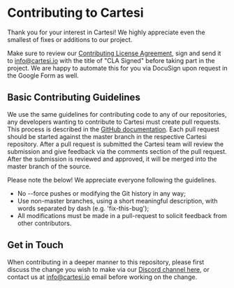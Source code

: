 # Contributing to Cartesi

Thank you for your interest in Cartesi! We highly appreciate even the smallest of fixes or additions to our project.

Make sure to review our [Contributing License Agreement](https://forms.gle/k3E9ZNkZY6Vy3mkK9),
sign and send it to info@cartesi.io with the title of "CLA Signed" before taking part in the project. We are happy to automate
this for you via DocuSign upon request in the Google Form as well.

## Basic Contributing Guidelines

We use the same guidelines for contributing code to any of our repositories, any developers wanting to contribute to Cartesi must create pull requests. This process is described in the [GitHub documentation](https://help.github.com/en/articles/creating-a-pull-request). Each pull request should be started against the master branch in the respective Cartesi repository. After a pull request is submitted the Cartesi team will review the submission and give feedback via the comments section of the pull request. After the submission is reviewed and approved, it will be merged into the master branch of the source.

Please note the below! We appreciate everyone following the guidelines.

-   No --force pushes or modifying the Git history in any way;
-   Use non-master branches, using a short meaningful description, with words separated by dash (e.g. 'fix-this-bug');
-   All modifications must be made in a pull-request to solicit feedback from other contributors.

## Get in Touch

When contributing in a deeper manner to this repository, please first discuss the change you wish to make via our
[Discord channel here](https://discord.gg/Pt2NrnS), or contact us at info@cartesi.io email before working on the change.
